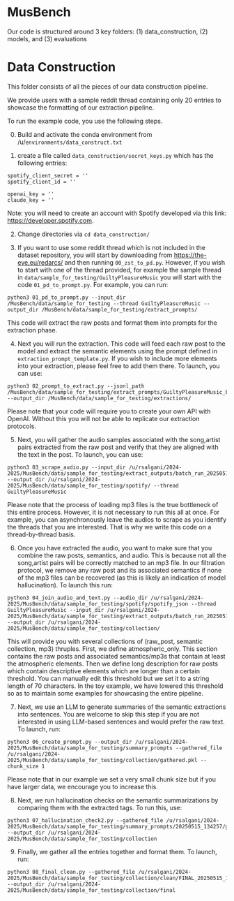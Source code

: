 # MusBench

Our code is structured around 3 key folders: (1) data_construction, (2) models, and (3) evaluations


# Data Construction
This folder consists of all the pieces of our data construction pipeline. 

We provide users with a sample reddit thread containing only 20 entries to showcase the formatting of our extraction pipeline. 

To run the example code, you use the following steps. 

0. Build and activate the conda environment from /u/`environments/data_construct.txt`

1. create a file called ```data_construction/secret_keys.py``` which has the following entries: 
```
spotify_client_secret = ''
spotify_client_id = '' 

openai_key = ''
claude_key = ''
```

Note: you will need to create an account with Spotify developed via this link: https://developer.spotify.com. 

2. Change directories via `cd data_construction/`

3. If you want to use some reddit thread which is not included in the dataset repository, you will start by downloading from https://the-eye.eu/redarcs/ and then running `00_zst_to_pd.py`. However, if you wish to start with one of the thread provided, for example the sample thread in `data/sample_for_testing/GuiltyPleasureMusic` you will start with the code `01_pd_to_prompt.py`. For example, you can run: 
```
python3 01_pd_to_prompt.py --input_dir /MusBench/data/sample_for_testing --thread GuiltyPleasureMusic --output_dir /MusBench/data/sample_for_testing/extract_prompts/
```
This code will extract the raw posts and format them into prompts for the extraction phase. 

4. Next you will run the extraction. This code will feed each raw post to the model and extract the semantic elements using the prompt defined in `extraction_prompt_template.py`. If you wish to include more elements into your extraction, please feel free to add them there. To launch, you can use: 
```
python3 02_prompt_to_extract.py --jsonl_path /MusBench/data/sample_for_testing/extract_prompts/GuiltyPleasureMusic_batches.jsonl --output_dir /MusBench/data/sample_for_testing/extractions/
```
Please note that your code will require you to create your own API with OpenAI. Without this you will not be able to replicate our extraction protocols. 

5. Next, you will gather the audio samples associated with the song,artist pairs extracted from the raw post and verify that they are aligned with the text in the post. To launch, you can use: 
```
python3 03_scrape_audio.py --input_dir /u/rsalgani/2024-2025/MusBench/data/sample_for_testing/extract_outputs/batch_run_20250515_121516/ --output_dir /u/rsalgani/2024-2025/MusBench/data/sample_for_testing/spotify/ --thread GuiltyPleasureMusic

```
Please note that the process of loading mp3 files is the true bottleneck of this entire process. However, it is not necessary to run this all at once. For example, you can asynchronously leave the audios to scrape as you identify the threads that you are interested. That is why we write this code on a thread-by-thread basis. 

6. Once you have extracted the audio, you want to make sure that you combine the raw posts, semantics, and audio. This is because not all the song,artist pairs will be correctly matched to an mp3 file. In our filtration protocol, we remove any raw post and its associated semantics if none of the mp3 files can be recovered (as this is likely an indication of model hallucination). To launch this run: 
```
python3 04_join_audio_and_text.py --audio_dir /u/rsalgani/2024-2025/MusBench/data/sample_for_testing/spotify/spotify_json --thread GuiltyPleasureMusic --input_dir /u/rsalgani/2024-2025/MusBench/data/sample_for_testing/extract_outputs/batch_run_20250515_121516/indiv_jsons --output_dir /u/rsalgani/2024-2025/MusBench/data/sample_for_testing/collection/
```
This will provide you with several collections of (raw_post, semantic collection, mp3) thruples. First, we define atmospheric_only. This section contains the raw posts and associated semantics/mp3s that contain at least the atmospheric elements. Then we define long description for raw posts which contain descriptive elements which are longer than a certain threshold. You can manually edit this threshold but we set it to a string length of 70 characters. In the toy example, we have lowered this threshold so as to maintain some examples for showcasing the entire pipeline. 


7. Next, we use an LLM to generate summaries of the semantic extractions into sentences. You are welcome to skip this step if you are not interested in using LLM-based sentences and would prefer the raw text. To launch, run: 
```
python3 06_create_prompt.py --output_dir /u/rsalgani/2024-2025/MusBench/data/sample_for_testing/summary_prompts --gathered_file /u/rsalgani/2024-2025/MusBench/data/sample_for_testing/collection/gathered.pkl --chunk_size 1

```
Please note that in our example we set a very small chunk size but if you have larger data, we encourage you to increase this. 

8. Next, we run hallucination checks on the semantic summarizations by comparing them with the extracted tags. To run this, use: 
```
python3 07_hallucination_check2.py --gathered_file /u/rsalgani/2024-2025/MusBench/data/sample_for_testing/summary_prompts/20250515_134257/gathered_prompt_for_summary.pkl --output_dir /u/rsalgani/2024-2025/MusBench/data/sample_for_testing/collection
```

9. Finally, we gather all the entries together and format them. To launch, run: 
```
python3 08_final_clean.py --gathered_file /u/rsalgani/2024-2025/MusBench/data/sample_for_testing/collection/clean/FINAL_20250515_135306 --output_dir /u/rsalgani/2024-2025/MusBench/data/sample_for_testing/collection/final
```

